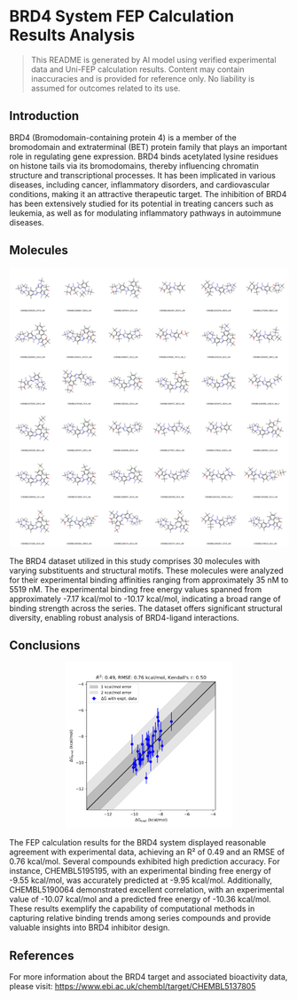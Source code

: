 # BRD4 System FEP Calculation Results Analysis

> This README is generated by AI model using verified experimental data and Uni-FEP calculation results. Content may contain inaccuracies and is provided for reference only. No liability is assumed for outcomes related to its use.

## Introduction

BRD4 (Bromodomain-containing protein 4) is a member of the bromodomain and extraterminal (BET) protein family that plays an important role in regulating gene expression. BRD4 binds acetylated lysine residues on histone tails via its bromodomains, thereby influencing chromatin structure and transcriptional processes. It has been implicated in various diseases, including cancer, inflammatory disorders, and cardiovascular conditions, making it an attractive therapeutic target. The inhibition of BRD4 has been extensively studied for its potential in treating cancers such as leukemia, as well as for modulating inflammatory pathways in autoimmune diseases. 

## Molecules

![Molecular structures of representative compounds](mol_grid.png)

The BRD4 dataset utilized in this study comprises 30 molecules with varying substituents and structural motifs. These molecules were analyzed for their experimental binding affinities ranging from approximately 35 nM to 5519 nM. The experimental binding free energy values spanned from approximately -7.17 kcal/mol to -10.17 kcal/mol, indicating a broad range of binding strength across the series. The dataset offers significant structural diversity, enabling robust analysis of BRD4-ligand interactions.

## Conclusions

<p align="center"><img src="result_dG.png" width="300"></p>

The FEP calculation results for the BRD4 system displayed reasonable agreement with experimental data, achieving an R² of 0.49 and an RMSE of 0.76 kcal/mol. Several compounds exhibited high prediction accuracy. For instance, CHEMBL5195195, with an experimental binding free energy of -9.55 kcal/mol, was accurately predicted at -9.95 kcal/mol. Additionally, CHEMBL5190064 demonstrated excellent correlation, with an experimental value of -10.07 kcal/mol and a predicted free energy of -10.36 kcal/mol. These results exemplify the capability of computational methods in capturing relative binding trends among series compounds and provide valuable insights into BRD4 inhibitor design.

## References

For more information about the BRD4 target and associated bioactivity data, please visit:
https://www.ebi.ac.uk/chembl/target/CHEMBL5137805